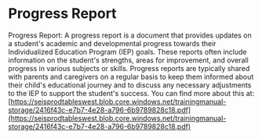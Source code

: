 # Progress Report
Progress Report: A progress report is a document that provides updates on a student's academic and developmental progress towards their Individualized Education Program (IEP) goals. These reports often include information on the student's strengths, areas for improvement, and overall progress in various subjects or skills. Progress reports are typically shared with parents and caregivers on a regular basis to keep them informed about their child's educational journey and to discuss any necessary adjustments to the IEP to support the student's success.
You can find more about this at: [https://seisprodtableswest.blob.core.windows.net/trainingmanual-storage/2416f43c-e7b7-4e28-a796-6b9789828c18.pdf](https://seisprodtableswest.blob.core.windows.net/trainingmanual-storage/2416f43c-e7b7-4e28-a796-6b9789828c18.pdf)